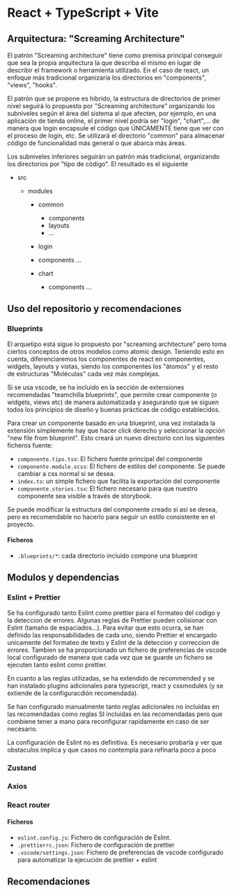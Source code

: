 # React + TypeScript + Vite

## Arquitectura: "Screaming Architecture"

El patrón "Screaming architecture" tiene como premisa principal conseguir que sea la propia arquitectura la que describa el mismo en lugar de describir el framework o herramienta utilizado. En el caso de react, un enfoque más tradicional organizaría los directorios en "components", "views", "hooks".

El patrón que se propone es híbrido, la estructura de directorios de primer nivel seguirá lo propuesto por "Screaming architecture" organizando los subniveles según el área del sistema al que afecten, por ejemplo, en una aplicación de tienda online, el primer nivel podría ser "login", "chart",... de manera que login encapsule el código que ÚNICAMENTE tiene que ver con el proceso de login, etc. Se utilizará el directorio "common" para almacenar código de funcionalidad más general o que abarca más áreas.

Los subniveles inferiores seguirán un patrón más tradicional, organizando los directorios por "tipo de código". El resultado es el siguiente

- src

  - modules

    - common

      - components
      - layouts
      - ...

    - login
    - components
      ...

    - chart
      - components
        ...

## Uso del repositorio y recomendaciones

### Blueprints

El arquetipo está sigue lo propuesto por "screaming architecture" pero toma ciertos conceptos de otros modelos como atomic design. Teniendo esto en cuenta, diferenciaremos los componentes de react en componentes, widgets, layouts y vistas, siendo los componentes los "átomos" y el resto de estructuras "Moléculas" cada vez más complejas.

Si se usa vscode, se ha incluido en la sección de extensiones recomendadas "teamchilla blueprints", que permite crear componente (o widgets, views etc) de manera automatizada y asegurando que se siguen todos los principios de diseño y buenas prácticas de código establecidos.

Para crear un componente basado en una blueprint, una vez instalada la extensión simplemente hay que hacer click derecho y seleccionar la opción "new file from blueprint". Esto creará un nuevo directorio con los siguientes ficheros fuente:

- `componente.tipo.tsx`: El fichero fuente principal del componente
- `componente.module.scss`: El fichero de estilos del componente. Se puede cambiar a css normal si se desea.
- `index.ts`: un simple fichero que facilita la exportación del componente
- `componente.stories.tsx`: El fichero necesario para que nuestro componente sea visible a través de storybook.

Se puede modificar la estructura del componente creado si así se desea, pero es recomendable no hacerlo para seguir un estilo consistente en el proyecto.

#### Ficheros

- `.blueprints/*`: cada directorio incluido compone una blueprint

## Modulos y dependencias

### Eslint + Prettier

Se ha configurado tanto Eslint como prettier para el formateo del codigo y la deteccion de errores. Algunas reglas de Prettier pueden colisionar con Eslint (tamaño de espaciados...). Para evitar que esto ocurra, se han definido las responsabilidades de cada uno, siendo Prettier el encargado unicamente del formateo de texto y Eslint de la deteccion y correccion de errores.
Tambien se ha proporcionado un fichero de preferencias de vscode local configurado de manera que cada vez que se guarde un fichero se ejecuten tanto eslint como prettier.

En cuanto a las reglas utilizadas, se ha extendido de recommended y se han instalado plugins adicionales para typescript, react y cssmodules (y se extiende de la configuracdión recomendada).

Se han configurado manualmente tanto reglas adicionales no incluidas en las recomendadas como reglas SI incluidas en las recomendadas pero que combiene tener a mano para reconfigurar rapidamente en caso de ser necesario.

La configuración de Eslint no es definitiva. Es necesario probarla y ver que obstaculos implica y que casos no contempla para refinarla poco a poco

### Zustand

### Axios

### React router

#### Ficheros

- `eslint.config.js`: Fichero de configuración de Eslint.
- `.prettierrc.json`: Fichero de configuración de prettier
- `.vscode/settings.json`: Fichero de preferencias de vscode configurado para automatizar la ejecución de prettier + eslint

## Recomendaciones
